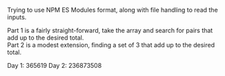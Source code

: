 Trying to use NPM ES Modules format, along with file handling to read the inputs.

Part 1 is a fairly straight-forward, take the array and search for pairs that add up to the desired total.  
Part 2 is a modest extension, finding a set of 3 that add up to the desired total.

Day 1: 365619
Day 2: 236873508
